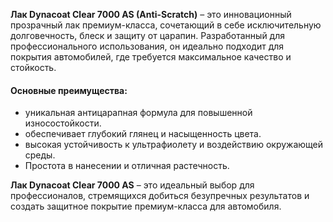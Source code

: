 **Лак Dynacoat Clear 7000 AS (Anti-Scratch)** – это инновационный прозрачный лак премиум-класса, сочетающий в себе исключительную долговечность, блеск и защиту от царапин. Разработанный для профессионального использования, он идеально подходит для покрытия автомобилей, где требуется максимальное качество и стойкость.

#### Основные преимущества:

- уникальная антицарапная формула для повышенной износостойкости.
- обеспечивает глубокий глянец и насыщенность цвета.
- высокая устойчивость к ультрафиолету и воздействию окружающей среды.
- Простота в нанесении и отличная растечность.

**Лак Dynacoat Clear 7000 AS** – это идеальный выбор для профессионалов, стремящихся добиться безупречных результатов и создать защитное покрытие премиум-класса для автомобиля.
